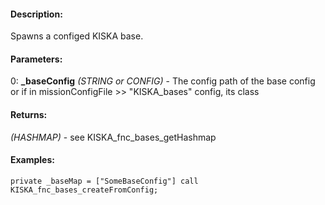 #### Description:
Spawns a configed KISKA base.

#### Parameters:
0: **_baseConfig** *(STRING or CONFIG)* - The config path of the base config or if
    in missionConfigFile >> "KISKA_bases" config, its class

#### Returns:
*(HASHMAP)* - see KISKA_fnc_bases_getHashmap

#### Examples:
```sqf
private _baseMap = ["SomeBaseConfig"] call KISKA_fnc_bases_createFromConfig;
```

